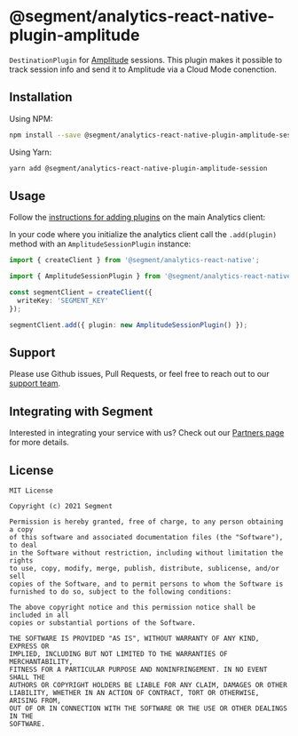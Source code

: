 # @segment/analytics-react-native-plugin-amplitude

`DestinationPlugin` for [Amplitude](https://www.amplitude.com/) sessions. This plugin makes it possible to track session info and send it to Amplitude via a Cloud Mode conenction. 

## Installation

Using NPM:
```bash
npm install --save @segment/analytics-react-native-plugin-amplitude-session
```

Using Yarn:
```bash
yarn add @segment/analytics-react-native-plugin-amplitude-session
```

## Usage

Follow the [instructions for adding plugins](https://github.com/segmentio/analytics-react-native#adding-plugins) on the main Analytics client:

In your code where you initialize the analytics client call the `.add(plugin)` method with an `AmplitudeSessionPlugin` instance:

```ts
import { createClient } from '@segment/analytics-react-native';

import { AmplitudeSessionPlugin } from '@segment/analytics-react-native-plugin-amplitude';

const segmentClient = createClient({
  writeKey: 'SEGMENT_KEY'
});

segmentClient.add({ plugin: new AmplitudeSessionPlugin() });
```

## Support

Please use Github issues, Pull Requests, or feel free to reach out to our [support team](https://segment.com/help/).

## Integrating with Segment

Interested in integrating your service with us? Check out our [Partners page](https://segment.com/partners/) for more details.

## License
```
MIT License

Copyright (c) 2021 Segment

Permission is hereby granted, free of charge, to any person obtaining a copy
of this software and associated documentation files (the "Software"), to deal
in the Software without restriction, including without limitation the rights
to use, copy, modify, merge, publish, distribute, sublicense, and/or sell
copies of the Software, and to permit persons to whom the Software is
furnished to do so, subject to the following conditions:

The above copyright notice and this permission notice shall be included in all
copies or substantial portions of the Software.

THE SOFTWARE IS PROVIDED "AS IS", WITHOUT WARRANTY OF ANY KIND, EXPRESS OR
IMPLIED, INCLUDING BUT NOT LIMITED TO THE WARRANTIES OF MERCHANTABILITY,
FITNESS FOR A PARTICULAR PURPOSE AND NONINFRINGEMENT. IN NO EVENT SHALL THE
AUTHORS OR COPYRIGHT HOLDERS BE LIABLE FOR ANY CLAIM, DAMAGES OR OTHER
LIABILITY, WHETHER IN AN ACTION OF CONTRACT, TORT OR OTHERWISE, ARISING FROM,
OUT OF OR IN CONNECTION WITH THE SOFTWARE OR THE USE OR OTHER DEALINGS IN THE
SOFTWARE.
```
